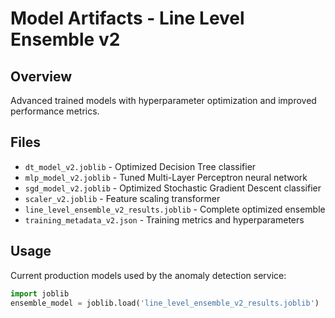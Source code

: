 # Model Artifacts - Line Level Ensemble v2

## Overview
Advanced trained models with hyperparameter optimization and improved performance metrics.

## Files
- `dt_model_v2.joblib` - Optimized Decision Tree classifier
- `mlp_model_v2.joblib` - Tuned Multi-Layer Perceptron neural network
- `sgd_model_v2.joblib` - Optimized Stochastic Gradient Descent classifier
- `scaler_v2.joblib` - Feature scaling transformer
- `line_level_ensemble_v2_results.joblib` - Complete optimized ensemble
- `training_metadata_v2.json` - Training metrics and hyperparameters



## Usage
Current production models used by the anomaly detection service:
```python
import joblib
ensemble_model = joblib.load('line_level_ensemble_v2_results.joblib')
```


